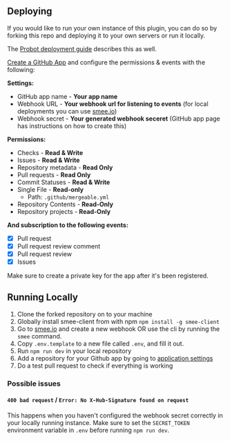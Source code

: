 ## Deploying

If you would like to run your own instance of this plugin, you can do so by forking this repo and deploying it to your own servers or run it locally.

The [Probot deployment guide](https://probot.github.io/docs/deployment/) describes this as well.

[Create a GitHub App](https://github.com/settings/apps/new) and configure the permissions & events with the following:

**Settings:**
- GitHub app name - **Your app name**
- Webhook URL - **Your webhook url for listening to events** (for local deployments you can use [smee.io](https://smee.io/))
- Webhook secret - **Your generated webhook seceret** (GitHub app page has instructions on how to create this)

**Permissions:**
- Checks - **Read & Write**
- Issues - **Read & Write**
- Repository metadata - **Read Only**
- Pull requests - **Read Only**
- Commit Statuses - **Read & Write**
- Single File - **Read-only**
  - Path: `.github/mergeable.yml`
- Repository Contents - **Read-Only**
- Repository projects - **Read-Only**

**And subscription to the following events:**
- [x] Pull request
- [x] Pull request review comment
- [x] Pull request review
- [x] Issues

Make sure to create a private key for the app after it's been registered.

## Running Locally
1. Clone the forked repository on to your machine
2. Globally install smee-client from with npm ```npm install -g smee-client```
3. Go to [smee.io](https://smee.io) and create a new webhook OR use the cli by
   running the `smee` command.
4. Copy `.env.template` to a new file called `.env`, and fill it out.
5. Run `npm run dev` in your local repository
6. Add a repository for your Github app by going to [application settings](https://github.com/settings/installations)
7. Do a test pull request to check if everything is working

### Possible issues

####  `400 bad request` / `Error: No X-Hub-Signature found on request`

This happens when you haven't configured the webhook secret correctly in your
locally running instance. Make sure to set the `SECRET_TOKEN` environment variable
in `.env` before running `npm run dev`.
